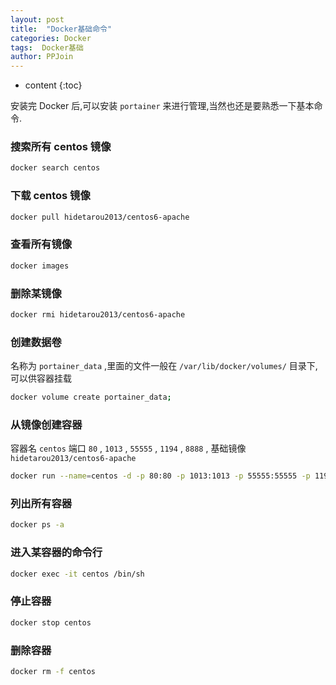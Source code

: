 ```yaml
---
layout: post
title:  "Docker基础命令"
categories: Docker
tags:  Docker基础
author: PPJoin
---
```


* content
{:toc}

安装完 Docker 后,可以安装 `portainer` 来进行管理,当然也还是要熟悉一下基本命令.

### 搜索所有 centos 镜像
```bash
docker search centos
```
### 下载 centos 镜像
```sh
docker pull hidetarou2013/centos6-apache
```
### 查看所有镜像
```sh
docker images
```




### 删除某镜像
```sh
docker rmi hidetarou2013/centos6-apache
```
### 创建数据卷
名称为 `portainer_data` ,里面的文件一般在 `/var/lib/docker/volumes/` 目录下,可以供容器挂载
```sh
docker volume create portainer_data;
```
### 从镜像创建容器
容器名 `centos` 端口 `80` , `1013` , `55555` , `1194` , `8888` , 基础镜像 `hidetarou2013/centos6-apache`
```sh
docker run --name=centos -d -p 80:80 -p 1013:1013 -p 55555:55555 -p 1194:1194 -p 8888:8888 hidetarou2013/centos6-apache
```
### 列出所有容器
```sh
docker ps -a
```
### 进入某容器的命令行
```sh
docker exec -it centos /bin/sh
```
### 停止容器
```sh
docker stop centos
```
### 删除容器
```sh
docker rm -f centos
```
